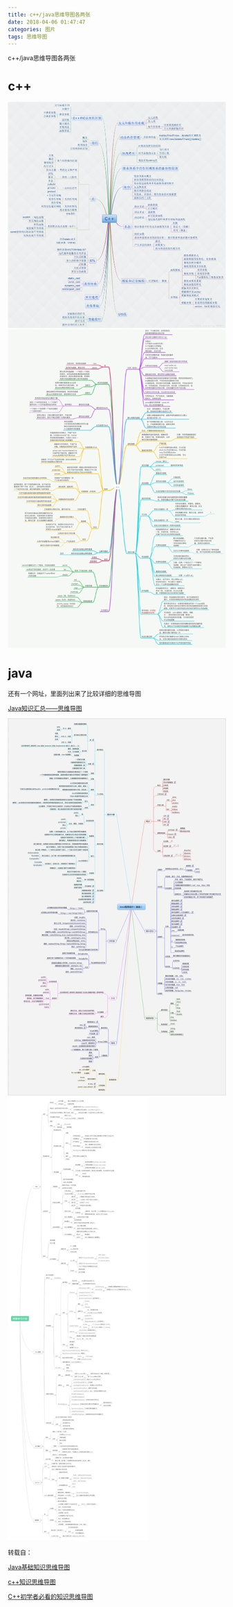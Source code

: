 ```yaml
---
title: c++/java思维导图各两张
date: 2018-04-06 01:47:47
categories: 图片
tags: 思维导图
---
```


c++/java思维导图各两张

<!-- more -->

# c++

<img src="https://raw.githubusercontent.com/GreenHatHG/blog_image/master/c%2B%2B%E6%80%9D%E7%BB%B4.png">

<img src="https://raw.githubusercontent.com/GreenHatHG/blog_image/master/c%2B%2B%E6%80%9D%E7%BB%B4%E5%AF%BC%E5%9B%BE.png">

# java

还有一个网址，里面列出来了比较详细的思维导图

[Java知识汇总——思维导图](https://segmentfault.com/a/1190000013700582)

<img src="https://raw.githubusercontent.com/GreenHatHG/blog_image/master/java%E6%80%9D%E7%BB%B4.jpg">

<img src="https://raw.githubusercontent.com/GreenHatHG/blog_image/master/java%E6%80%9D%E7%BB%B4%E5%AF%BC%E5%9B%BE.jpg">

转载自： 

[Java基础知识思维导图](https://blog.csdn.net/jackfrued/article/details/41576837)

[c++知识思维导图](https://www.jianshu.com/p/1480cbf8891e)

[C++初学者必看的知识思维导图](https://www.2cto.com/kf/201712/703613.html)



